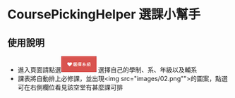 CoursePickingHelper 選課小幫手
===============================
使用說明
-------------------------------
* 進入頁面請點選<img src="images/01.png"> 選擇自己的學制、系、年級以及輔系
* 課表將自動排上必修課，並出現<img src="images/02.png"">的圖案，點選可在右側欄位看見該空堂有甚麼課可排

